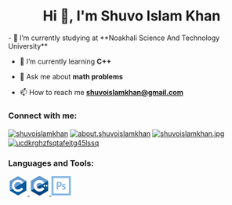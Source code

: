 <h1 align="center">Hi 👋, I'm Shuvo Islam Khan</h1>
- 🔭 I’m currently studying at **Noakhali Science And Technology University**

- 🌱 I’m currently learning **C++**

- 💬 Ask me about **math problems**

- 📫 How to reach me **shuvoislamkhan@gmail.com**

<h3 align="left">Connect with me:</h3>
<p align="left">
<a href="https://twitter.com/shuvoislamkhan" target="blank"><img align="center" src="https://raw.githubusercontent.com/rahuldkjain/github-profile-readme-generator/master/src/images/icons/Social/twitter.svg" alt="shuvoislamkhan" height="30" width="40" /></a>
<a href="https://fb.com/about.shuvoislamkhan" target="blank"><img align="center" src="https://raw.githubusercontent.com/rahuldkjain/github-profile-readme-generator/master/src/images/icons/Social/facebook.svg" alt="about.shuvoislamkhan" height="30" width="40" /></a>
<a href="https://instagram.com/shuvoislamkhan.jpg" target="blank"><img align="center" src="https://raw.githubusercontent.com/rahuldkjain/github-profile-readme-generator/master/src/images/icons/Social/instagram.svg" alt="shuvoislamkhan.jpg" height="30" width="40" /></a>
<a href="https://www.youtube.com/c/ucdkrghzfsqtafejtg45lssq" target="blank"><img align="center" src="https://raw.githubusercontent.com/rahuldkjain/github-profile-readme-generator/master/src/images/icons/Social/youtube.svg" alt="ucdkrghzfsqtafejtg45lssq" height="30" width="40" /></a>
</p>

<h3 align="left">Languages and Tools:</h3>
<p align="left"> <a href="https://www.cprogramming.com/" target="_blank" rel="noreferrer"> <img src="https://raw.githubusercontent.com/devicons/devicon/master/icons/c/c-original.svg" alt="c" width="40" height="40"/> </a> <a href="https://www.w3schools.com/cpp/" target="_blank" rel="noreferrer"> <img src="https://raw.githubusercontent.com/devicons/devicon/master/icons/cplusplus/cplusplus-original.svg" alt="cplusplus" width="40" height="40"/> </a> <a href="https://www.photoshop.com/en" target="_blank" rel="noreferrer"> <img src="https://raw.githubusercontent.com/devicons/devicon/master/icons/photoshop/photoshop-line.svg" alt="photoshop" width="40" height="40"/> </a> </p>
